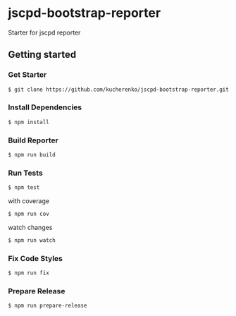 # jscpd-bootstrap-reporter

Starter for jscpd reporter

## Getting started

### Get Starter
```bash
$ git clone https://github.com/kucherenko/jscpd-bootstrap-reporter.git 
```

### Install Dependencies
```bash
$ npm install
```

### Build Reporter
```bash
$ npm run build 
```

### Run Tests
```bash
$ npm test
```
with coverage
```bash
$ npm run cov
```
watch changes 
```bash
$ npm run watch
```

### Fix Code Styles 
```bash
$ npm run fix
```

### Prepare Release
```bash
$ npm run prepare-release
```